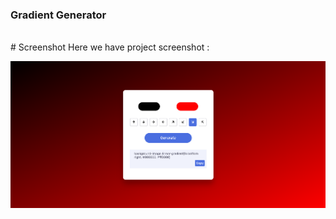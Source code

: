 ### Gradient Generator
<br>
# Screenshot
Here we have project screenshot :

![screenshot](Desktop.png)
